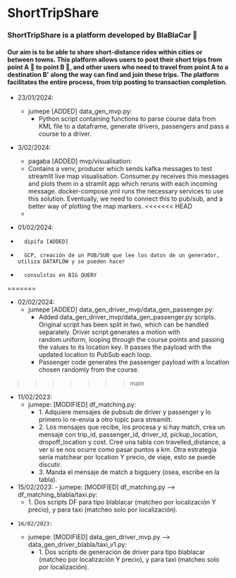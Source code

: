 # ShortTripShare
### ShortTripShare is a platform developed by BlaBlaCar 🚙
#### Our aim is to be able to share short-distance rides within cities or between towns. This platform allows users to post their short trips from point A 📍 to point B 📍, and other users who need to travel from point A to a destination B' along the way can find and join these trips. The platform facilitates the entire process, from trip posting to transaction  completion.

-   23/01/2024:
    -   jumepe [ADDED] data_gen_mvp.py:
        -   Python script containing functions to parse course data from KML file to a dataframe, generate drivers, passengers and pass a course to a driver.

-   3/02/2024:
    -   pagaba [ADDED] mvp/visualisation:
	-   Contains a venv, producer which sends kafka messages to test streamlit live map visualisation. Consumer.py receives this messages and plots them in a stramlit app which reruns with each incoming message. docker-compose.yml runs the necessary services to use this solution. Eventually, we need to connect this to pub/sub, and a better way of plotting the map markers. 
<<<<<<< HEAD
    -
-    01/02/2024:
-       dipifa [ADDED]
-       GCP, creación de un PUB/SUB que lee los datos de un generador, utiliza DATAFLOW y se pueden hacer
-       consulstas en BIG QUERY       
=======
-   02/02/2024:
    -   jumepe [ADDED] data_gen_driver_mvp/data_gen_passenger.py:
        -   Added data_gen_driver_mvp/data_gen_passenger.py scripts. Original script has been split in two, which can be handled separately. Driver script generates a motion with random.uniform, looping through the course points and passing the values to its location key. It passes the payload with the updated location to PubSub each loop.
        -   Passenger code generates the passenger payload with a location chosen randomly from the course.
>>>>>>> main
-   11/02/2023:
    -   jumepe: [MODIFIED] df_matching.py:
        -   1.⁠ ⁠Adquiere mensajes de pubsub de driver y passenger y lo primero lo re-envia a otro topic para streamlit.
        -   2.⁠ ⁠⁠Los mensajes que recibe, los procesa y si hay match, crea un mensaje con trip_id, passenger_id, driver_id, pickup_location, dropoff_location y cost. Creé una tabla con travelled_distance, a ver si se nos ocurre como pasar puntos a km. Otra estrategia sería matchear por location Y precio, de viaje, esto se puede discutir.
        -   3.⁠ ⁠⁠Manda el mensaje de match a bigquery (osea, escribe en la tabla).
-    15/02/2023:
    -   jumepe: [MODIFIED] df_matching.py --> df_matching_blabla/taxi.py:
        -   1.⁠ Dos scripts DF para tipo blablacar (matcheo por localización Y precio), y para taxi (matcheo solo por localización).
-     16/02/2023:
    -   jumepe: [MODIFIED] data_gen_driver_mvp.py --> data_gen_driver_blabla/taxi_v1.py:
        -   1.⁠ Dos scripts de generación de driver para tipo blablacar (matcheo por localización Y precio), y para taxi (matcheo solo por localización).
